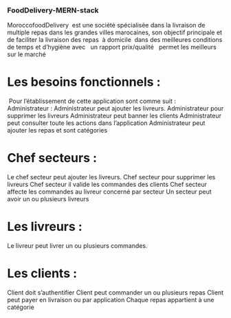 ### FoodDelivery-MERN-stack

MoroccofoodDelivery  est une société spécialisée dans la livraison de multiple repas dans les grandes
villes marocaines, son objectif principale et de faciliter la livraison des repas  à domicile  dans des
meilleures conditions de temps et d’hygiène avec   un rapport prix/qualité   permet les meilleurs sur le
marché
 
# Les besoins fonctionnels :
 Pour l’établissement de cette application sont comme suit :
 
Administrateur :
Administrateur peut ajouter les livreurs.
Administrateur pour supprimer les livreurs
Administrateur peut banner les clients
Administrateur peut consulter toute les actions dans l’application
Administrateur peut ajouter les repas et sont catégories
 
# Chef secteurs :
Le chef secteur peut ajouter les livreurs.
Chef secteur pour supprimer les livreurs
Chef secteur il valide les commandes des clients
Chef secteur affecte les commandes au livreur concerné par secteur
Un secteur peut avoir un ou plusieurs livreurs
 
# Les livreurs :
Le livreur peut livrer un ou plusieurs commandes.
 
# Les clients :
Client doit s’authentifier
Client peut commander un ou plusieurs repas
Client peut payer en livraison ou par application
Chaque repas appartient à une catégorie
